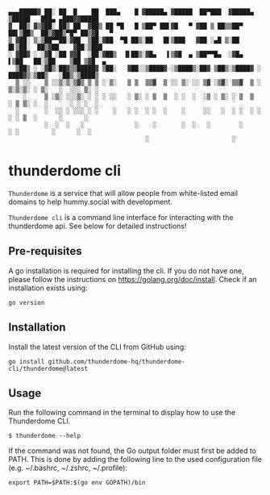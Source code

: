 ```shell


▄▄▄█████▓ ██░ ██  █    ██  ███▄    █ ▓█████▄ ▓█████  ██▀███  ▓█████▄  ▒█████   ███▄ ▄███▓▓█████ 
▓  ██▒ ▓▒▓██░ ██▒ ██  ▓██▒ ██ ▀█   █ ▒██▀ ██▌▓█   ▀ ▓██ ▒ ██▒▒██▀ ██▌▒██▒  ██▒▓██▒▀█▀ ██▒▓█   ▀ 
▒ ▓██░ ▒░▒██▀▀██░▓██  ▒██░▓██  ▀█ ██▒░██   █▌▒███   ▓██ ░▄█ ▒░██   █▌▒██░  ██▒▓██    ▓██░▒███   
░ ▓██▓ ░ ░▓█ ░██ ▓▓█  ░██░▓██▒  ▐▌██▒░▓█▄   ▌▒▓█  ▄ ▒██▀▀█▄  ░▓█▄   ▌▒██   ██░▒██    ▒██ ▒▓█  ▄ 
  ▒██▒ ░ ░▓█▒░██▓▒▒█████▓ ▒██░   ▓██░░▒████▓ ░▒████▒░██▓ ▒██▒░▒████▓ ░ ████▓▒░▒██▒   ░██▒░▒████▒
  ▒ ░░    ▒ ░░▒░▒░▒▓▒ ▒ ▒ ░ ▒░   ▒ ▒  ▒▒▓  ▒ ░░ ▒░ ░░ ▒▓ ░▒▓░ ▒▒▓  ▒ ░ ▒░▒░▒░ ░ ▒░   ░  ░░░ ▒░ ░
    ░     ▒ ░▒░ ░░░▒░ ░ ░ ░ ░░   ░ ▒░ ░ ▒  ▒  ░ ░  ░  ░▒ ░ ▒░ ░ ▒  ▒   ░ ▒ ▒░ ░  ░      ░ ░ ░  ░
  ░       ░  ░░ ░ ░░░ ░ ░    ░   ░ ░  ░ ░  ░    ░     ░░   ░  ░ ░  ░ ░ ░ ░ ▒  ░      ░      ░   
          ░  ░  ░   ░              ░    ░       ░  ░   ░        ░        ░ ░         ░      ░  ░
                                      ░                       ░                                 

```
# thunderdome cli

`Thunderdome` is a service that will allow people from white-listed email domains to help hummy.social with development.

`Thunderdome cli` is a command line interface for interacting with the thunderdome api. See below for detailed instructions!

## Pre-requisites

A go installation is required for installing the cli. 
If you do not have one, please follow the instructions on https://golang.org/doc/install.
Check if an installation exists using:

```shell 
go version
```

## Installation
Install the latest version of the CLI from GitHub using:

```shell
go install github.com/thunderdome-hq/thunderdome-cli/thunderdome@latest
```

## Usage

Run the following command in the terminal to display how to use the Thunderdome CLI. 

```shell
$ thunderdome --help
```

If the command was not found, the Go output folder must first be added to PATH.
This is done by adding the following line to the used configuration file (e.g. ~/.bashrc, ~/.zshrc, ~/.profile):
    
```shell
export PATH=$PATH:$(go env GOPATH)/bin
```
